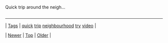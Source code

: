<!--
title: Quick trip around the neighbourhood. I got to try out my new camera and play with iMovie a bit.
date: 2020-06-28T15:27:00.089Z
tags: quick, trip, neighbourhood, try, video
-->


Quick trip around the neigh...

<video controls="controls" autoplay="autoplay" src="https://vimeo.com/136431741" type="video/mp4" width="0" height="0"></video>

<!--BOTTOM-POST-NAVIGATION-->
---

| [Tags](tags.md) | [quick](tag-quick.md) [trip](tag-trip.md) [neighbourhood](tag-neighbourhood.md) [try](tag-try.md) [video](tag-video.md) |

| [Newer](126821981544.md) | [Top](index.md) | [Older](126830940724.md) |